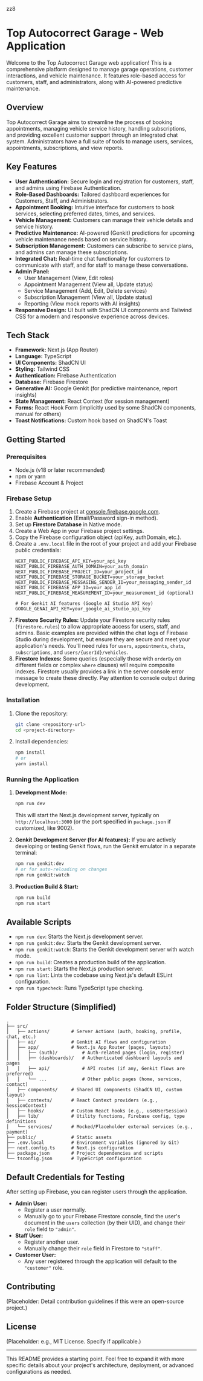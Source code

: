 zz8
# Top Autocorrect Garage - Web Application

Welcome to the Top Autocorrect Garage web application! This is a comprehensive platform designed to manage garage operations, customer interactions, and vehicle maintenance. It features role-based access for customers, staff, and administrators, along with AI-powered predictive maintenance.

## Overview

Top Autocorrect Garage aims to streamline the process of booking appointments, managing vehicle service history, handling subscriptions, and providing excellent customer support through an integrated chat system. Administrators have a full suite of tools to manage users, services, appointments, subscriptions, and view reports.

## Key Features

*   **User Authentication:** Secure login and registration for customers, staff, and admins using Firebase Authentication.
*   **Role-Based Dashboards:** Tailored dashboard experiences for Customers, Staff, and Administrators.
*   **Appointment Booking:** Intuitive interface for customers to book services, selecting preferred dates, times, and services.
*   **Vehicle Management:** Customers can manage their vehicle details and service history.
*   **Predictive Maintenance:** AI-powered (Genkit) predictions for upcoming vehicle maintenance needs based on service history.
*   **Subscription Management:** Customers can subscribe to service plans, and admins can manage these subscriptions.
*   **Integrated Chat:** Real-time chat functionality for customers to communicate with staff, and for staff to manage these conversations.
*   **Admin Panel:**
    *   User Management (View, Edit roles)
    *   Appointment Management (View all, Update status)
    *   Service Management (Add, Edit, Delete services)
    *   Subscription Management (View all, Update status)
    *   Reporting (View mock reports with AI insights)
*   **Responsive Design:** UI built with ShadCN UI components and Tailwind CSS for a modern and responsive experience across devices.

## Tech Stack

*   **Framework:** Next.js (App Router)
*   **Language:** TypeScript
*   **UI Components:** ShadCN UI
*   **Styling:** Tailwind CSS
*   **Authentication:** Firebase Authentication
*   **Database:** Firebase Firestore
*   **Generative AI:** Google Genkit (for predictive maintenance, report insights)
*   **State Management:** React Context (for session management)
*   **Forms:** React Hook Form (implicitly used by some ShadCN components, manual for others)
*   **Toast Notifications:** Custom hook based on ShadCN's Toast

## Getting Started

### Prerequisites

*   Node.js (v18 or later recommended)
*   npm or yarn
*   Firebase Account & Project

### Firebase Setup

1.  Create a Firebase project at [console.firebase.google.com](https://console.firebase.google.com/).
2.  Enable **Authentication** (Email/Password sign-in method).
3.  Set up **Firestore Database** in Native mode.
4.  Create a Web App in your Firebase project settings.
5.  Copy the Firebase configuration object (apiKey, authDomain, etc.).
6.  Create a `.env.local` file in the root of your project and add your Firebase public credentials:
    ```env
    NEXT_PUBLIC_FIREBASE_API_KEY=your_api_key
    NEXT_PUBLIC_FIREBASE_AUTH_DOMAIN=your_auth_domain
    NEXT_PUBLIC_FIREBASE_PROJECT_ID=your_project_id
    NEXT_PUBLIC_FIREBASE_STORAGE_BUCKET=your_storage_bucket
    NEXT_PUBLIC_FIREBASE_MESSAGING_SENDER_ID=your_messaging_sender_id
    NEXT_PUBLIC_FIREBASE_APP_ID=your_app_id
    NEXT_PUBLIC_FIREBASE_MEASUREMENT_ID=your_measurement_id (optional)

    # For Genkit AI features (Google AI Studio API Key)
    GOOGLE_GENAI_API_KEY=your_google_ai_studio_api_key
    ```
7.  **Firestore Security Rules:** Update your Firestore security rules (`firestore.rules`) to allow appropriate access for users, staff, and admins. Basic examples are provided within the chat logs of Firebase Studio during development, but ensure they are secure and meet your application's needs. You'll need rules for `users`, `appointments`, `chats`, `subscriptions`, and `users/{userId}/vehicles`.
8.  **Firestore Indexes:** Some queries (especially those with `orderBy` on different fields or complex `where` clauses) will require composite indexes. Firestore usually provides a link in the server console error message to create these directly. Pay attention to console output during development.

### Installation

1.  Clone the repository:
    ```bash
    git clone <repository-url>
    cd <project-directory>
    ```
2.  Install dependencies:
    ```bash
    npm install
    # or
    yarn install
    ```

### Running the Application

1.  **Development Mode:**
    ```bash
    npm run dev
    ```
    This will start the Next.js development server, typically on `http://localhost:3000` (or the port specified in `package.json` if customized, like 9002).

2.  **Genkit Development Server (for AI features):**
    If you are actively developing or testing Genkit flows, run the Genkit emulator in a separate terminal:
    ```bash
    npm run genkit:dev
    # or for auto-reloading on changes
    npm run genkit:watch
    ```

3.  **Production Build & Start:**
    ```bash
    npm run build
    npm run start
    ```

## Available Scripts

*   `npm run dev`: Starts the Next.js development server.
*   `npm run genkit:dev`: Starts the Genkit development server.
*   `npm run genkit:watch`: Starts the Genkit development server with watch mode.
*   `npm run build`: Creates a production build of the application.
*   `npm run start`: Starts the Next.js production server.
*   `npm run lint`: Lints the codebase using Next.js's default ESLint configuration.
*   `npm run typecheck`: Runs TypeScript type checking.

## Folder Structure (Simplified)

```
.
├── src/
│   ├── actions/        # Server Actions (auth, booking, profile, chat, etc.)
│   ├── ai/             # Genkit AI flows and configuration
│   ├── app/            # Next.js App Router (pages, layouts)
│   │   ├── (auth)/         # Auth-related pages (login, register)
│   │   ├── (dashboards)/   # Authenticated dashboard layouts and pages
│   │   ├── api/            # API routes (if any, Genkit flows are preferred)
│   │   └── ...             # Other public pages (home, services, contact)
│   ├── components/     # Shared UI components (ShadCN UI, custom layout)
│   ├── contexts/       # React Context providers (e.g., SessionContext)
│   ├── hooks/          # Custom React hooks (e.g., useUserSession)
│   ├── lib/            # Utility functions, Firebase config, type definitions
│   └── services/       # Mocked/Placeholder external services (e.g., payment)
├── public/             # Static assets
├── .env.local          # Environment variables (ignored by Git)
├── next.config.ts      # Next.js configuration
├── package.json        # Project dependencies and scripts
└── tsconfig.json       # TypeScript configuration
```

## Default Credentials for Testing

After setting up Firebase, you can register users through the application.

*   **Admin User:**
    *   Register a user normally.
    *   Manually go to your Firebase Firestore console, find the user's document in the `users` collection (by their UID), and change their `role` field to `"admin"`.
*   **Staff User:**
    *   Register another user.
    *   Manually change their `role` field in Firestore to `"staff"`.
*   **Customer User:**
    *   Any user registered through the application will default to the `"customer"` role.

## Contributing

(Placeholder: Detail contribution guidelines if this were an open-source project.)

## License

(Placeholder: e.g., MIT License. Specify if applicable.)

---

This README provides a starting point. Feel free to expand it with more specific details about your project's architecture, deployment, or advanced configurations as needed.

